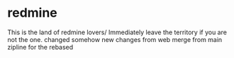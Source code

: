 # redmine
This is the land of redmine lovers/ Immediately leave the territory if you are not the one.
changed somehow
new changes
from web
merge from main
zipline
for the rebased